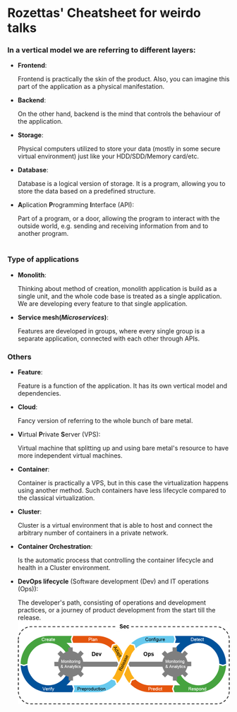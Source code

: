 # Rozettas' Cheatsheet for weirdo talks

### In a vertical model we are referring to different layers:

* **Frontend**:

  Frontend is practically the skin of the product. Also, you can imagine this part of the application as a physical manifestation.


* **Backend**:

  On the other hand, backend is the mind that controls the behaviour of the application.


* **Storage**:

  Physical computers utilized to store your data (mostly in some secure virtual environment) just like your HDD/SDD/Memory card/etc.


* **Database**:

  Database is a logical version of storage. It is a program, allowing you to store the data based on a predefined structure.


* **A**plication **P**rogramming **I**nterface (API):

  Part of a program, or a door, allowing the program to interact with the outside world, e.g. sending and receiving information from and to another program.</br></br>

### Type of applications

* **Monolith**:

  Thinking about method of creation, monolith application is build as a single unit, and the whole code base is treated as a single application. We are developing every feature to that single application.


* **Service mesh(*Microservices*)**:

  Features are developed in groups, where every single group is a separate application, connected with each other through APIs.

### Others

* **Feature**:

  Feature is a function of the application. It has its own vertical model and dependencies.


* **Cloud**:

  Fancy version of referring to the whole bunch of bare metal.


* **V**irtual **P**rivate **S**erver (VPS):

  Virtual machine that splitting up and using bare metal's resource to have more independent virtual machines.


* **Container**:

  Container is practically a VPS, but in this case the virtualization happens using another method. Such containers have less lifecycle compared to the classical virtualization.


* **Cluster**:

  Cluster is a virtual environment that is able to host and connect the arbitrary number of containers in a private network.


* **Container Orchestration**:

  Is the automatic process  that controlling the container lifecycle and health in a Cluster environment.
  

* **DevOps lifecycle** (Software development (Dev) and IT operations (Ops)):

  The developer's path, consisting of operations and development practices, or a journey of product development from the start till the release.
![](devsecops.png)
  
